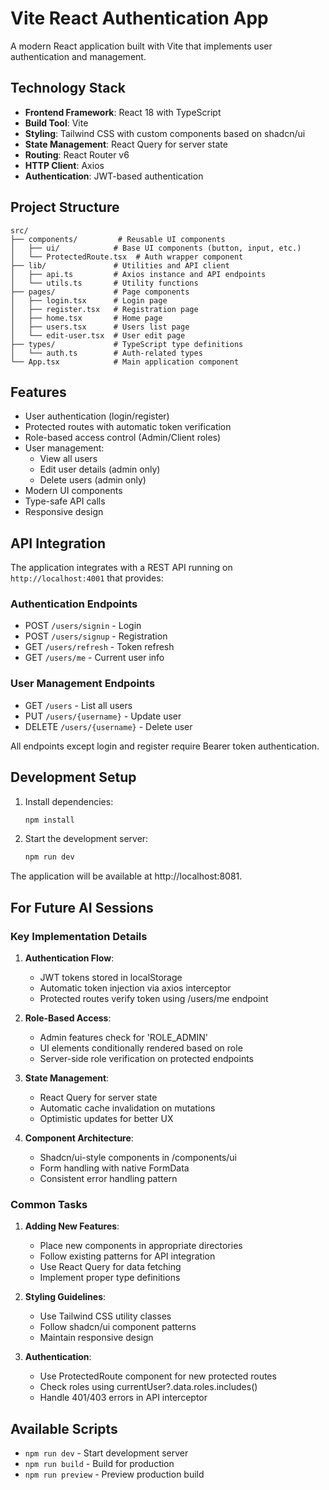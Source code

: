 # Vite React Authentication App

A modern React application built with Vite that implements user authentication and management.

## Technology Stack

- **Frontend Framework**: React 18 with TypeScript
- **Build Tool**: Vite
- **Styling**: Tailwind CSS with custom components based on shadcn/ui
- **State Management**: React Query for server state
- **Routing**: React Router v6
- **HTTP Client**: Axios
- **Authentication**: JWT-based authentication

## Project Structure

```
src/
├── components/         # Reusable UI components
│   ├── ui/            # Base UI components (button, input, etc.)
│   └── ProtectedRoute.tsx  # Auth wrapper component
├── lib/               # Utilities and API client
│   ├── api.ts         # Axios instance and API endpoints
│   └── utils.ts       # Utility functions
├── pages/             # Page components
│   ├── login.tsx      # Login page
│   ├── register.tsx   # Registration page
│   ├── home.tsx       # Home page
│   ├── users.tsx      # Users list page
│   └── edit-user.tsx  # User edit page
├── types/             # TypeScript type definitions
│   └── auth.ts        # Auth-related types
└── App.tsx            # Main application component
```

## Features

- User authentication (login/register)
- Protected routes with automatic token verification
- Role-based access control (Admin/Client roles)
- User management:
  - View all users
  - Edit user details (admin only)
  - Delete users (admin only)
- Modern UI components
- Type-safe API calls
- Responsive design

## API Integration

The application integrates with a REST API running on `http://localhost:4001` that provides:

### Authentication Endpoints
- POST `/users/signin` - Login
- POST `/users/signup` - Registration
- GET `/users/refresh` - Token refresh
- GET `/users/me` - Current user info

### User Management Endpoints
- GET `/users` - List all users
- PUT `/users/{username}` - Update user
- DELETE `/users/{username}` - Delete user

All endpoints except login and register require Bearer token authentication.

## Development Setup

1. Install dependencies:
   ```bash
   npm install
   ```

2. Start the development server:
   ```bash
   npm run dev
   ```

The application will be available at http://localhost:8081.

## For Future AI Sessions

### Key Implementation Details

1. **Authentication Flow**:
   - JWT tokens stored in localStorage
   - Automatic token injection via axios interceptor
   - Protected routes verify token using /users/me endpoint

2. **Role-Based Access**:
   - Admin features check for 'ROLE_ADMIN'
   - UI elements conditionally rendered based on role
   - Server-side role verification on protected endpoints

3. **State Management**:
   - React Query for server state
   - Automatic cache invalidation on mutations
   - Optimistic updates for better UX

4. **Component Architecture**:
   - Shadcn/ui-style components in /components/ui
   - Form handling with native FormData
   - Consistent error handling pattern

### Common Tasks

1. **Adding New Features**:
   - Place new components in appropriate directories
   - Follow existing patterns for API integration
   - Use React Query for data fetching
   - Implement proper type definitions

2. **Styling Guidelines**:
   - Use Tailwind CSS utility classes
   - Follow shadcn/ui component patterns
   - Maintain responsive design

3. **Authentication**:
   - Use ProtectedRoute component for new protected routes
   - Check roles using currentUser?.data.roles.includes()
   - Handle 401/403 errors in API interceptor

## Available Scripts

- `npm run dev` - Start development server
- `npm run build` - Build for production
- `npm run preview` - Preview production build
